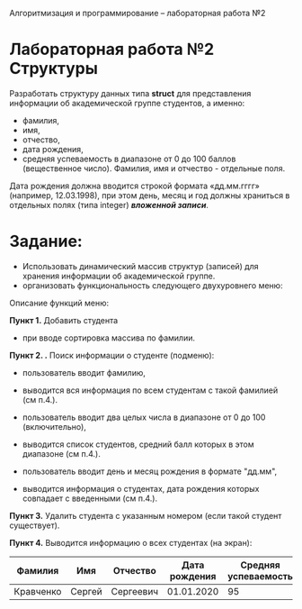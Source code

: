 Алгоритмизация и программирование – лабораторная работа №2

# Лабораторная работа №2 Структуры

Разработать структуру данных типа **struct** для представления информации об академической группе студентов, а
именно:

- фамилия,
- имя,
- отчество,
- дата рождения,
- средняя успеваемость в диапазоне от 0 до 100 баллов (вещественное число). Фамилия, имя и отчество - отдельные поля.

Дата рождения должна вводится строкой формата «дд.мм.гггг» (например, 12.03.1998), при этом день, месяц и год должны
храниться в отдельных полях (типа integer) ***вложенной записи***.

# **Задание:**

- Использовать динамический массив структур (записей) для хранения информации об академической группе.
- организовать функциональность следующего двухуровнего меню:

Описание функций меню:

**Пункт 1.** Добавить студента

- при вводе сортировка массива по фамилии.

**Пункт 2. .** Поиск информации о студенте (подменю):

- пользователь вводит фамилию,

- выводится вся информация по всем студентам с такой фамилией (см п.4.).

- пользователь вводит два целых числа в диапазоне от 0 до 100 (включительно),

- выводится список студентов, средний балл которых в этом
  диапазоне (см п.4.).

- пользователь вводит день и месяц рождения в формате "дд.мм",

- выводится информация о студентах, дата рождения которых совпадает с введенными (см п.4.).

**Пункт 3.** Удалить студента с указанным номером (если такой студент существует).

**Пункт 4.** Выводится информацию о всех студентах (на экран):

| Фамилия   | Имя    | Отчество  | Дата рождения | Средняя успеваемость |
|-----------|--------|-----------|---------------|----------------------|
| Кравченко | Сергей | Сергеевич | 01.01.2020    | 95                   |
